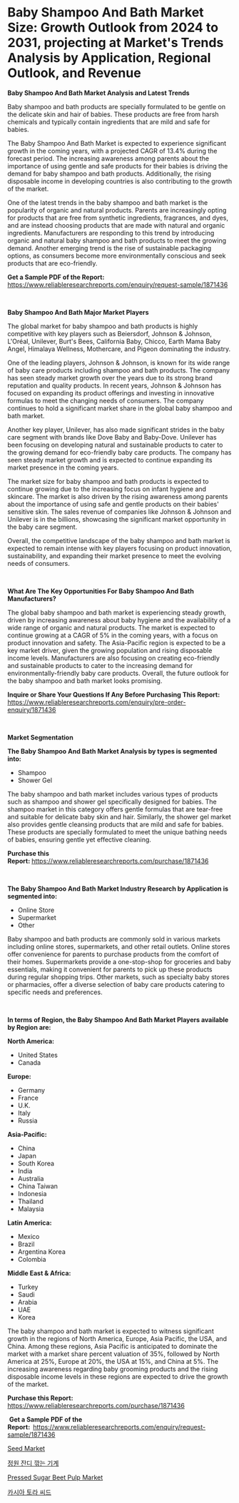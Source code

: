 <p><h1>Baby Shampoo And Bath Market Size: Growth Outlook from 2024 to 2031, projecting at Market's Trends Analysis by Application, Regional Outlook, and Revenue</h1></p><p><strong>Baby Shampoo And Bath Market Analysis and Latest Trends</strong></p>
<p><p>Baby shampoo and bath products are specially formulated to be gentle on the delicate skin and hair of babies. These products are free from harsh chemicals and typically contain ingredients that are mild and safe for babies.</p><p>The Baby Shampoo And Bath Market is expected to experience significant growth in the coming years, with a projected CAGR of 13.4% during the forecast period. The increasing awareness among parents about the importance of using gentle and safe products for their babies is driving the demand for baby shampoo and bath products. Additionally, the rising disposable income in developing countries is also contributing to the growth of the market.</p><p>One of the latest trends in the baby shampoo and bath market is the popularity of organic and natural products. Parents are increasingly opting for products that are free from synthetic ingredients, fragrances, and dyes, and are instead choosing products that are made with natural and organic ingredients. Manufacturers are responding to this trend by introducing organic and natural baby shampoo and bath products to meet the growing demand. Another emerging trend is the rise of sustainable packaging options, as consumers become more environmentally conscious and seek products that are eco-friendly.</p></p>
<p><strong>Get a Sample PDF of the Report:&nbsp;</strong> <a href="https://www.reliableresearchreports.com/enquiry/request-sample/1871436">https://www.reliableresearchreports.com/enquiry/request-sample/1871436</a></p>
<p>&nbsp;</p>
<p><strong>Baby Shampoo And Bath Major Market Players</strong></p>
<p><p>The global market for baby shampoo and bath products is highly competitive with key players such as Beiersdorf, Johnson & Johnson, L'Oréal, Unilever, Burt's Bees, California Baby, Chicco, Earth Mama Baby Angel, Himalaya Wellness, Mothercare, and Pigeon dominating the industry. </p><p>One of the leading players, Johnson & Johnson, is known for its wide range of baby care products including shampoo and bath products. The company has seen steady market growth over the years due to its strong brand reputation and quality products. In recent years, Johnson & Johnson has focused on expanding its product offerings and investing in innovative formulas to meet the changing needs of consumers. The company continues to hold a significant market share in the global baby shampoo and bath market.</p><p>Another key player, Unilever, has also made significant strides in the baby care segment with brands like Dove Baby and Baby-Dove. Unilever has been focusing on developing natural and sustainable products to cater to the growing demand for eco-friendly baby care products. The company has seen steady market growth and is expected to continue expanding its market presence in the coming years.</p><p>The market size for baby shampoo and bath products is expected to continue growing due to the increasing focus on infant hygiene and skincare. The market is also driven by the rising awareness among parents about the importance of using safe and gentle products on their babies' sensitive skin. The sales revenue of companies like Johnson & Johnson and Unilever is in the billions, showcasing the significant market opportunity in the baby care segment.</p><p>Overall, the competitive landscape of the baby shampoo and bath market is expected to remain intense with key players focusing on product innovation, sustainability, and expanding their market presence to meet the evolving needs of consumers.</p></p>
<p>&nbsp;</p>
<p><strong>What Are The Key Opportunities For Baby Shampoo And Bath Manufacturers?</strong></p>
<p><p>The global baby shampoo and bath market is experiencing steady growth, driven by increasing awareness about baby hygiene and the availability of a wide range of organic and natural products. The market is expected to continue growing at a CAGR of 5% in the coming years, with a focus on product innovation and safety. The Asia-Pacific region is expected to be a key market driver, given the growing population and rising disposable income levels. Manufacturers are also focusing on creating eco-friendly and sustainable products to cater to the increasing demand for environmentally-friendly baby care products. Overall, the future outlook for the baby shampoo and bath market looks promising.</p></p>
<p><strong>Inquire or Share Your Questions If Any Before Purchasing This Report:</strong> <a href="https://www.reliableresearchreports.com/enquiry/pre-order-enquiry/1871436">https://www.reliableresearchreports.com/enquiry/pre-order-enquiry/1871436</a></p>
<p>&nbsp;</p>
<p><strong>Market Segmentation</strong></p>
<p><strong>The Baby Shampoo And Bath Market Analysis by types is segmented into:</strong></p>
<p><ul><li>Shampoo</li><li>Shower Gel</li></ul></p>
<p><p>The baby shampoo and bath market includes various types of products such as shampoo and shower gel specifically designed for babies. The shampoo market in this category offers gentle formulas that are tear-free and suitable for delicate baby skin and hair. Similarly, the shower gel market also provides gentle cleansing products that are mild and safe for babies. These products are specially formulated to meet the unique bathing needs of babies, ensuring gentle yet effective cleaning.</p></p>
<p><strong>Purchase this Report:&nbsp;</strong><a href="https://www.reliableresearchreports.com/purchase/1871436">https://www.reliableresearchreports.com/purchase/1871436</a></p>
<p>&nbsp;</p>
<p><strong>The Baby Shampoo And Bath Market Industry Research by Application is segmented into:</strong></p>
<p><ul><li>Online Store</li><li>Supermarket</li><li>Other</li></ul></p>
<p><p>Baby shampoo and bath products are commonly sold in various markets including online stores, supermarkets, and other retail outlets. Online stores offer convenience for parents to purchase products from the comfort of their homes. Supermarkets provide a one-stop-shop for groceries and baby essentials, making it convenient for parents to pick up these products during regular shopping trips. Other markets, such as specialty baby stores or pharmacies, offer a diverse selection of baby care products catering to specific needs and preferences.</p></p>
<p>&nbsp;</p>
<p><strong>In terms of Region, the Baby Shampoo And Bath Market Players available by Region are:</strong></p>
<p>
    <p> <strong> North America: </strong>
        <ul>
            <li>United States</li>
            <li>Canada</li>
        </ul>
        </p> 
    <p> <strong> Europe: </strong>
        <ul>
            <li>Germany</li>
            <li>France</li>
            <li>U.K.</li>
            <li>Italy</li>
            <li>Russia</li>
        </ul>
        </p> 
    <p> <strong> Asia-Pacific: </strong>
        <ul>
            <li>China</li>
            <li>Japan</li>
            <li>South Korea</li>
            <li>India</li>
            <li>Australia</li>
            <li>China Taiwan</li>
            <li>Indonesia</li>
            <li>Thailand</li>
            <li>Malaysia</li>
        </ul>
        </p> 
    <p> <strong> Latin America: </strong>
        <ul>
            <li>Mexico</li>
            <li>Brazil</li>
            <li>Argentina Korea</li>
            <li>Colombia</li>
        </ul>
        </p> 
    <p> <strong> Middle East & Africa: </strong>
        <ul>
            <li>Turkey</li>
            <li>Saudi</li>
            <li>Arabia</li>
            <li>UAE</li>
            <li>Korea</li>
        </ul>
    </p>
    </p>
<p><p>The baby shampoo and bath market is expected to witness significant growth in the regions of North America, Europe, Asia Pacific, the USA, and China. Among these regions, Asia Pacific is anticipated to dominate the market with a market share percent valuation of 35%, followed by North America at 25%, Europe at 20%, the USA at 15%, and China at 5%. The increasing awareness regarding baby grooming products and the rising disposable income levels in these regions are expected to drive the growth of the market.</p></p>
<p><strong>Purchase this Report: </strong><a href="https://www.reliableresearchreports.com/purchase/1871436">https://www.reliableresearchreports.com/purchase/1871436</a></p>
<p>&nbsp;<strong>Get a Sample PDF of the Report:&nbsp;&nbsp;</strong><a href="https://www.reliableresearchreports.com/enquiry/request-sample/1871436">https://www.reliableresearchreports.com/enquiry/request-sample/1871436</a></p>
<p><strong></strong></p>
<p><p><a href="https://issuu.com/reportprime-2/docs/seed-market-size-2030.pptx">Seed Market</a></p><p><a href="https://github.com/TrevorKruvalis5678/Market-Research-Report-List-1/blob/main/72284117508.md">정원 잔디 깎는 기계</a></p><p><a href="https://issuu.com/reportprime-2/docs/pressed-sugar-beet-pulp-market-size-2030.pptx">Pressed Sugar Beet Pulp Market</a></p><p><a href="https://github.com/lzuwsfreyoq70/Market-Research-Report-List-1/blob/main/72743167507.md">카시아 토라 씨드</a></p></p>